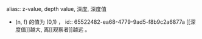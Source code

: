 alias:: z-value, depth value, 深度, 深度值

- (n, f) 的值为 (0,1) ，
  id:: 65522482-ea68-4779-9ad5-f8b9c2a6877a
  [[深度值]]越大, 离[[观察者]]越远 。